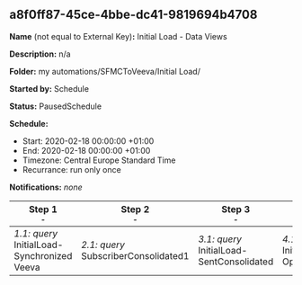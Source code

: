 ## a8f0ff87-45ce-4bbe-dc41-9819694b4708

**Name** (not equal to External Key)**:** Initial Load - Data Views

**Description:** n/a

**Folder:** my automations/SFMCToVeeva/Initial Load/

**Started by:** Schedule

**Status:** PausedSchedule

**Schedule:**

* Start: 2020-02-18 00:00:00 +01:00
* End: 2020-02-18 00:00:00 +01:00
* Timezone: Central Europe Standard Time
* Recurrance: run only once

**Notifications:** _none_


| Step 1<br>_<small>-</small>_ | Step 2<br>_<small>-</small>_ | Step 3<br>_<small>-</small>_ | Step 4<br>_<small>-</small>_ | Step 5<br>_<small>-</small>_ |
| --- | --- | --- | --- | --- |
| _1.1: query_<br>InitialLoad- Synchronized Veeva | _2.1: query_<br>SubscriberConsolidated1 | _3.1: query_<br>InitialLoad-SentConsolidated | _4.1: query_<br>Initial Load - OpensConsolidated | _5.1: query_<br>Initial Load - Clicks Consolidated |
